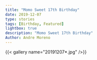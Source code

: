 ```yaml
---
title: "Momo Sweet 17th Birthday"
date: 2019-12-07
type: stories
tags: [Birthday, Featured]
lightbox: true
description: "Momo Sweet 17th Birthday"
Author: Andre Moreno
---
```


{{< gallery name="20191207*.jpg" />}}